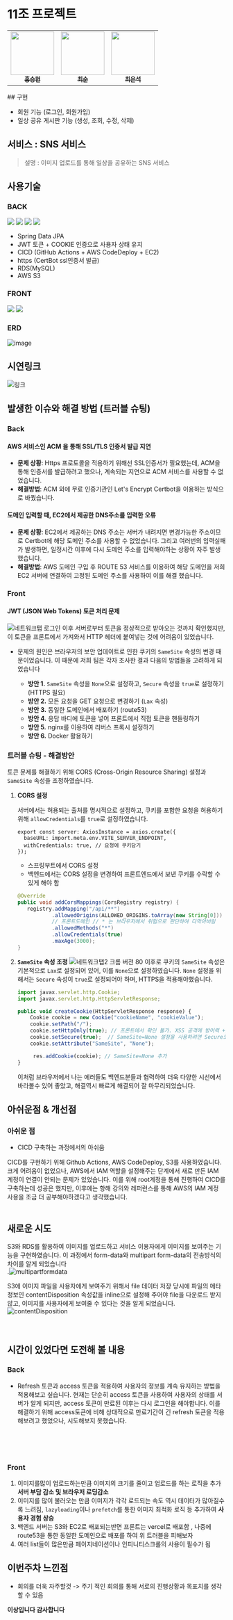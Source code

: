# 11조 프로젝트

<table>
  <tbody>
    <tr>
      <td align="center"><a href="https://hongs429-blog.tistory.com"><img src="https://github.com/hongsh429.png" width=100px;" alt=""/><br /><sub><b>홍승현 </b></sub></a><br /></td>
      <td align="center"><a href="https://soony91.tistory.com"><img src="https://github.com/soon91.png" width="100px;" alt=""/><br /><sub><b>최순</b></sub></a><br /></td>
      <td align="center"><a href="https://deveundol.com/"><img src="https://github.com/nonjk2.png" width="100px;" alt=""/><br /><sub><b>최은석 </b></sub></a><br /></td>
      
  </tbody>
</table>
## 구현

- 회원 기능 (로그인, 회원가입)
- 일상 공유 게시판 기능 (생성, 조회, 수정, 삭제)

## 서비스 : SNS 서비스

> 설명 : 이미지 업로드를 통해 일상을 공유하는 SNS 서비스

## 사용기술

### BACK

<img src="https://img.shields.io/badge/JAVA-007396?style=for-the-badge&logo=java&logoColor=white">
<img src="https://img.shields.io/badge/Spring Boot-6DB33F?style=for-the-badge&logo=Spring Boot&logoColor=yellow">
<img src="https://img.shields.io/badge/mysql-4479A1?style=for-the-badge&logo=mysql&logoColor=white">
<img src="https://img.shields.io/badge/aws-232F3E?style=for-the-badge&logo=aws&logoColor=white">

- Spring Data JPA
- JWT 토큰 + COOKIE 인증으로 사용자 상태 유지
- CICD (GitHub Actions + AWS CodeDeploy + EC2)
- https (CertBot ssl인증서 발급)
- RDS(MySQL)
- AWS S3

### FRONT

<img src="https://img.shields.io/badge/javascript-F7DF1E?style=for-the-badge&logo=javascript&logoColor=black">
<img src="https://img.shields.io/badge/React-61DAFB?style=for-the-badge&logo=React&logoColor=black">

### ERD

![image](https://github.com/elevenMini/project-back/assets/131283545/b53386ef-5510-4e1e-8e26-ffa42022e18a)

## 시연링크

![링크]()

## 발생한 이슈와 해결 방법 (트러블 슈팅)

### Back

#### AWS 서비스인 ACM 을 통해 SSL/TLS 인증서 발급 지연

- **문제 상황**: Https 프로토콜을 적용하기 위해선 SSL인증서가 필요했는데, ACM을 통해 인증서를 발급하려고 했으나, 계속되는 지연으로 ACM 서비스를 사용할 수 없었습니다.
- **해결방법**: ACM 외에 무료 인증기관인 Let's Encrypt Certbot을 이용하는 방식으로 바꿨습니다.

#### 도메인 입력할 때, EC2에서 제공한 DNS주소를 입력한 오류

- **문제 상황**: EC2에서 제공하는 DNS 주소는 서버가 내려지면 변경가능한 주소이므로 Certbot에 해당 도메인 주소를 사용할 수 없었습니다. 그리고 여러번의 입력실패가 발생하면, 일정시간 이후에 다시 도메인 주소를 입력해야하는 상황이 자주 발생했습니다.
- **해결방법**: AWS 도메인 구입 후 ROUTE 53 서비스를 이용하여 해당 도메인을 저희 EC2 서버에 연결하여 고정된 도메인 주소를 사용하여 이를 해결 했습니다.

### Front

#### JWT (JSON Web Tokens) 토큰 처리 문제

![네트워크탭](https://user-images.githubusercontent.com/85878391/254797800-e87c1d2e-ae81-402d-9234-c3794ef94780.png)
로그인 이후 서버로부터 토큰을 정상적으로 받아오는 것까지 확인했지만, 이 토큰을 프론트에서 가져와서 HTTP 헤더에 붙여넣는 것에 어려움이 있었습니다.

- 문제의 원인은 브라우저의 보안 업데이트로 인한 쿠키의 `SameSite` 속성의 변경 때문이었습니다. 이 때문에 저희 팀은 각자 조사한 결과 다음의 방법들을 고려하게 되었습니다

  - **방안 1.** `SameSite` 속성을 `None`으로 설정하고, `Secure` 속성을 `true`로 설정하기 (HTTPS 필요)
  - **방안 2.** 모든 요청을 GET 요청으로 변경하기 (`Lax` 속성)
  - **방안 3.** 동일한 도메인에서 배포하기 (route53)
  - **방안 4.** 응답 바디에 토큰을 넣어 프론트에서 직접 토큰을 핸들링하기
  - **방안 5.** nginx를 이용하여 리버스 프록시 설정하기
  - **방안 6.** Docker 활용하기

### 트러블 슈팅 - 해결방안

토큰 문제를 해결하기 위해 CORS (Cross-Origin Resource Sharing) 설정과 `SameSite` 속성을 조정하였습니다.

1. **CORS 설정**

   서버에서는 허용되는 출처를 명시적으로 설정하고, 쿠키를 포함한 요청을 허용하기 위해 `allowCredentials`를 `true`로 설정하였습니다.

   ```tsx
   export const server: AxiosInstance = axios.create({
     baseURL: import.meta.env.VITE_SERVER_ENDPOINT,
     withCredentials: true, // 요청에 쿠키담기
   });
   ```

   - 스프링부트에서 CORS 설정
   - 백엔드에서는 CORS 설정을 변경하여 프론트엔드에서 보낸 쿠키를 수락할 수 있게 해야 함

   ```java
   @Override
   public void addCorsMappings(CorsRegistry registry) {
      registry.addMapping("/api/**")
              .allowedOrigins(ALLOWED_ORIGINS.toArray(new String[0]))
              // 프론트도메인 // * 는 브라우저에서 위험으로 판단하여 다막아버림
              .allowedMethods("*")
              .allowCredentials(true)
              .maxAge(3000);
   }
   ```

2. **`SameSite` 속성 조정**
   ![네트워크탭2](https://user-images.githubusercontent.com/85878391/254797810-58b73b91-fa49-482d-a81b-8b2e60510730.png)
   크롬 버전 80 이후로 쿠키의 `SameSite` 속성은 기본적으로 `Lax`로 설정되어 있어, 이를 `None`으로 설정하였습니다. `None` 설정을 위해서는 `Secure` 속성이 `true`로 설정되어야 하며, HTTPS을 적용해야했습니다.

   ```jsx
   import javax.servlet.http.Cookie;
   import javax.servlet.http.HttpServletResponse;

   public void createCookie(HttpServletResponse response) {
       Cookie cookie = new Cookie("cookieName", "cookieValue");
       cookie.setPath("/");
       cookie.setHttpOnly(true); // 프론트에서 확인 불가. XSS 공격에 방어력 +1
       cookie.setSecure(true);  // SameSite=None 설정을 사용하려면 Secure도 true로 설정해야 함.
       cookie.setAttribute("SameSite", "None");

   		res.addCookie(cookie); // SameSite=None 추가
   }
   ```

   이처럼 브라우저에서 나는 에러들도 백엔드분들과 협력하여 더욱 다양한 시선에서 바라볼수 있어 좋았고, 해결역시 빠르게 해결되어 잘 마무리되었습니다.

## 아쉬운점 & 개선점

### 아쉬운 점

- CICD 구축하는 과정에서의 아쉬움

CICD를 구현하기 위해 Github Actions, AWS CodeDeploy, S3를 사용하였습니다. 크게 어려움이 없었으나, AWS에서 IAM 역할을 설정해주는 단계에서 새로 만든 IAM 계정이 연결이 안되는 문제가 있었습니다. 이를 위해 root계정을 통해 진행하여 CICD를 구축하는데 성공은 했지만, 이후에는 항해 강의와 레퍼런스를 통해 AWS의 IAM 계정 사용을 조금 더 공부해야하겠다고 생각했습니다.
<br><br>

## 새로운 시도

S3와 RDS를 활용하여 이미지를 업로드하고 서비스 이용자에게 이미지를 보여주는 기능을 구현하였습니다. 이 과정에서 form-data와 multipart form-data의 전송방식의 차이를 알게 되었습니다<br>
.![multipartformdata](https://github.com/hongsh429/project-back-origin/assets/131283545/607761e8-25bb-4d83-a3fd-0ae1949598b7)
<br>

S3에 이미지 파일을 사용자에게 보여주기 위해서 file 데이터 저장 당시에 파일의 메타정보인 contentDisposition 속성값을 inline으로 설정해 주어야 file을 다운로드 받지 않고, 이미지를 사용자에게 보여줄 수 있다는 것을 알게 되었습니다.<br>
![contentDisposition](https://github.com/hongsh429/project-back-origin/assets/131283545/3522af00-3d99-4950-9bdf-e72610a21e46)
<br>
<br><br>

## 시간이 있었다면 도전해 볼 내용

### Back

- Refresh 토큰과 access 토큰을 적용하여 사용자의 정보를 계속 유지하는 방법을 적용해보고 싶습니다. 현재는 단순히 access 토큰을 사용하여 사용자의 상태를 서버가 알게 되지만, access 토큰이 만료된 이후는 다시 로그인을 해야합니다. 이를 해결하기 위해 access토큰에 비해 상대적으로 만료기간이 긴 refresh 토큰을 적용해보려고 했었으나, 시도해보지 못했습니다.

<br><br><br>

### Front

1. 이미지를많이 업로드하는만큼 이미지의 크기를 줄이고 업로드를 하는 로직을 추가 **서버 부담 감소 및 브라우저 로딩감소**
2. 이미지를 많이 불러오는 만큼 이미지가 각각 로드되는 속도 역시 데이터가 많아질수록 느려짐, `lazyloading`이나 `prefetch`를 통한 이미지 최적화 로직 등 추가하여 **사용자 경험 상승**
3. 백엔드 서버는 S3와 EC2로 배포되는반면 프론트는 vercel로 배포함 , 나중에 route53을 통한 동일한 도메인으로 배포를 하여 위 트러블을 피해보자
4. 여러 list들이 많은만큼 페이지네이션이나 인피니티스크롤의 사용이 필수가 됨

## 이번주차 느낀점

- 회의를 더욱 자주할것 -> 주기 적인 회의를 통해 서로의 진행상황과 목표치를 생각할 수 있음

**이상입니다 감사합니다**
